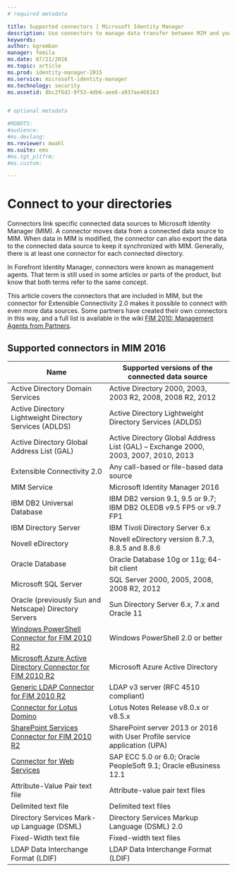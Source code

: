 ```yaml
---
# required metadata

title: Supported connectors | Microsoft Identity Manager
description: Use connectors to manage data transfer between MIM and your directories.
keywords:
author: kgremban
manager: femila
ms.date: 07/21/2016
ms.topic: article
ms.prod: identity-manager-2015
ms.service: microsoft-identity-manager
ms.technology: security
ms.assetid: 8bc2f6d2-9f53-4db6-aee6-a937ae468163


# optional metadata

#ROBOTS:
#audience:
#ms.devlang:
ms.reviewer: mwahl
ms.suite: ems
#ms.tgt_pltfrm:
#ms.custom:

---
```


# Connect to your directories

Connectors link specific connected data sources to Microsoft Identity Manager (MIM). A connector moves data from a connected data source to MIM. When data in MIM is modified, the connector can also export the data to the connected data source to keep it synchronized with MIM. Generally, there is at least one connector for each connected directory.

In Forefront Identity Manager, connectors were known as management agents. That term is still used in some articles or parts of the product, but know that both terms refer to the same concept.

This article covers the connectors that are included in MIM, but the connector for Extensible Connectivity 2.0 makes it possible to connect with even more data sources. Some partners have created their own connectors in this way, and a full list is available in the wiki [FIM 2010: Management Agents from Partners](http://social.technet.microsoft.com/wiki/contents/articles/1589.fim-2010-management-agents-from-partners.aspx).

## Supported connectors in MIM 2016

| Name | Supported versions of the connected data source |
| ---- | ----------------------------------------------- |
| Active Directory Domain Services | Active Directory 2000, 2003, 2003 R2, 2008, 2008 R2, 2012 |
| Active Directory Lightweight Directory Services (ADLDS) | Active Directory Lightweight Directory Services (ADLDS) |
| Active Directory Global Address List (GAL) | Active Directory Global Address List (GAL) – Exchange 2000, 2003, 2007, 2010, 2013 |
| Extensible Connectivity 2.0 | Any call-based or file-based data source |
| MIM Service | Microsoft Identity Manager 2016 |
| IBM DB2 Universal Database | IBM DB2 version 9.1, 9.5 or 9.7; IBM DB2 OLEDB v9.5 FP5 or v9.7 FP1 |
| IBM Directory Server | IBM Tivoli Directory Server 6.x |
| Novell eDirectory | Novell eDirectory version 8.7.3, 8.8.5 and 8.8.6 |
| Oracle Database | Oracle Database 10g or 11g; 64-bit client |
| Microsoft SQL Server | SQL Server 2000, 2005, 2008, 2008 R2, 2012 |
| Oracle (previously Sun and Netscape) Directory Servers | Sun Directory Server 6.x, 7.x and Oracle 11 |
| [Windows PowerShell Connector for FIM 2010 R2](https://msdn.microsoft.com/en-us/library/dn640417.aspx) | Windows PowerShell 2.0 or better |
| [Microsoft Azure Active Directory Connector for FIM 2010 R2](https://msdn.microsoft.com/en-us/library/dn511001.aspx) | Microsoft Azure Active Directory |
| [Generic LDAP Connector for FIM 2010 R2](https://msdn.microsoft.com/en-us/library/dn510997.aspx) | LDAP v3 server (RFC 4510 compliant) |
| [Connector for Lotus Domino](https://msdn.microsoft.com/en-us/library/hh859750.aspx) | Lotus Notes Release v8.0.x or v8.5.x |
| [SharePoint Services Connector for FIM 2010 R2](https://msdn.microsoft.com/en-us/library/dn511003.aspx) | SharePoint server 2013 or 2016 with User Profile service application (UPA) |
| [Connector for Web Services](https://www.microsoft.com/en-us/download/details.aspx?id=51495) | SAP ECC 5.0 or 6.0; Oracle PeopleSoft 9.1; Oracle eBusiness 12.1 |
| Attribute-Value Pair text file | Attribute-value pair text files |
| Delimited text file | Delimited text files |
| Directory Services Mark-up Language (DSML) | Directory Services Markup Language (DSML) 2.0 |
| Fixed-Width text file | Fixed-width text files |
| LDAP Data Interchange Format (LDIF) | LDAP Data Interchange Format (LDIF) |
